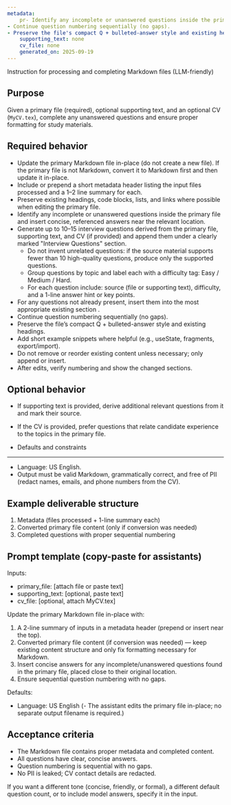 ```yaml
---
metadata:
	pr- Identify any incomplete or unanswered questions inside the primary file and insert concise, referenced answers near the relevant location.
- Continue question numbering sequentially (no gaps).
- Preserve the file's compact Q + bulleted-answer style and existing headings.le: ToDo.md
	supporting_text: none
	cv_file: none
	generated_on: 2025-09-19
---
```


Instruction for processing and completing Markdown files (LLM-friendly)

Purpose
--------
Given a primary file (required), optional supporting text, and an optional CV (`MyCV.tex`), complete any unanswered questions and ensure proper formatting for study materials.

Required behavior
-----------------
- Update the primary Markdown file in-place (do not create a new file). If the primary file is not Markdown, convert it to Markdown first and then update it in-place.
- Include or prepend a short metadata header listing the input files processed and a 1–2 line summary for each.
- Preserve existing headings, code blocks, lists, and links where possible when editing the primary file.
- Identify any incomplete or unanswered questions inside the primary file and insert concise, referenced answers near the relevant location.
 - Generate up to 10–15 interview questions derived from the primary file, supporting text, and CV (if provided) and append them under a clearly marked "Interview Questions" section.
	 - Do not invent unrelated questions: if the source material supports fewer than 10 high-quality questions, produce only the supported questions.
	- Group questions by topic and label each with a difficulty tag: Easy / Medium / Hard.
	- For each question include: source (file or supporting text), difficulty, and a 1-line answer hint or key points.
- For any questions not already present, insert them into the most appropriate existing section .
- Continue question numbering sequentially (no gaps).
- Preserve the file’s compact Q + bulleted-answer style and existing headings.
- Add short example snippets where helpful (e.g., useState, fragments, export/import).
- Do not remove or reorder existing content unless necessary; only append or insert.
- After edits, verify numbering and show the changed sections.

Optional behavior
-----------------
- If supporting text is provided, derive additional relevant questions from it and mark their source.
- If the CV is provided, prefer questions that relate candidate experience to the topics in the primary file.

- Defaults and constraints
- ------------------------
- Language: US English.
- Output must be valid Markdown, grammatically correct, and free of PII (redact names, emails, and phone numbers from the CV).

Example deliverable structure
----------------------------
1. Metadata (files processed + 1-line summary each)
2. Converted primary file content (only if conversion was needed)
3. Completed questions with proper sequential numbering

Prompt template (copy-paste for assistants)
-----------------------------------------
Inputs:
- primary_file: [attach file or paste text]
- supporting_text: [optional, paste text]
- cv_file: [optional, attach MyCV.tex]

Update the primary Markdown file in-place with:
1) A 2-line summary of inputs in a metadata header (prepend or insert near the top).
2) Converted primary file content (if conversion was needed) — keep existing content structure and only fix formatting necessary for Markdown.
3) Insert concise answers for any incomplete/unanswered questions found in the primary file, placed close to their original location.
4) Ensure sequential question numbering with no gaps.

Defaults:
- Language: US English
(- The assistant edits the primary file in-place; no separate output filename is required.)

Acceptance criteria
-------------------
- The Markdown file contains proper metadata and completed content.
- All questions have clear, concise answers.
- Question numbering is sequential with no gaps.
- No PII is leaked; CV contact details are redacted.

If you want a different tone (concise, friendly, or formal), a different default question count, or to include model answers, specify it in the input.




